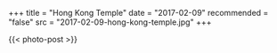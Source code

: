 +++
title = "Hong Kong Temple"
date = "2017-02-09"
recommended = "false"
src = "2017-02-09-hong-kong-temple.jpg"
+++

{{< photo-post >}}

